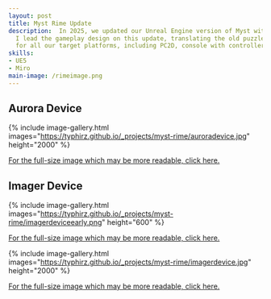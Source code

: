 ```yaml
---
layout: post
title: Myst Rime Update
description:  In 2025, we updated our Unreal Engine version of Myst with the long-awaited Rime age, from RealMyst.
  I lead the gameplay design on this update, translating the old puzzles to new, more modern designs that worked
  for all our target platforms, including PC2D, console with controller, and VR. 
skills: 
- UE5
- Miro
main-image: /rimeimage.png 
---
```


## Aurora Device

{% include image-gallery.html images="https://typhirz.github.io/_projects/myst-rime/auroradevice.jpg" height="2000" %}

[For the full-size image which may be more readable, click here.](https://typhirz.github.io/_projects/myst-rime/auroradevice.jpg)

## Imager Device

{% include image-gallery.html images="https://typhirz.github.io/_projects/myst-rime/imagerdeviceearly.png" height="600" %}

[For the full-size image which may be more readable, click here.](https://typhirz.github.io/_projects/myst-rime/imagerdeviceearly.png)

{% include image-gallery.html images="https://typhirz.github.io/_projects/myst-rime/imagerdevice.jpg" height="2000" %}

[For the full-size image which may be more readable, click here.](https://typhirz.github.io/_projects/myst-rime/imagerdevice.jpg)
